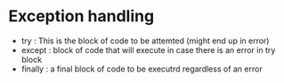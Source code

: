 # Exception handling

- try : This is the block of code to be attemted (might end up in error)
- except : block of code that will execute in case there is an error in try block
- finally : a final block of code to be executrd regardless of an error

